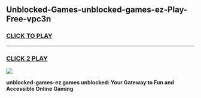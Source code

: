 
## Unblocked-Games-unblocked-games-ez-Play-Free-vpc3n
<h3>
<a href="https://premium76.site?title=unblocked-games-ez&ref=12A">CLICK TO PLAY</a></h3>
<hr>

<h3>
<a href="https://premium76.site?title=unblocked-games-ez&ref=12A">CLICK 2 PLAY</a>
  
</h3>

<a href="https://premium76.site?title=unblocked-games-ez&ref=12A"><img src="https://clearcache.store/games.png"></a>


**unblocked-games-ez games unblocked: Your Gateway to Fun and Accessible Online Gaming**
